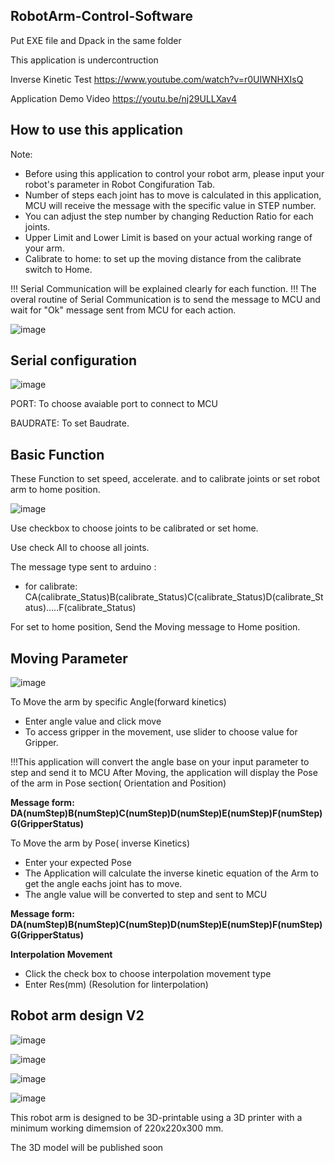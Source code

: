 ## RobotArm-Control-Software
Put EXE file and Dpack in the same folder

This application is undercontruction


Inverse Kinetic Test
https://www.youtube.com/watch?v=r0UIWNHXIsQ

Application Demo Video
https://youtu.be/nj29ULLXav4

## How to use this application

Note: 
+ Before using this application to control your robot arm, please input your robot's parameter in Robot Congifuration Tab.
+ Number of steps each joint has to move is calculated in this application, MCU will receive the message with the specific value in STEP number.
+ You can adjust the step number by changing Reduction Ratio for each joints.
+ Upper Limit and Lower Limit is based on your actual working range of your arm.
+ Calibrate to home: to set up the moving distance from the calibrate switch to Home.

!!! Serial Communication will be explained clearly for each function. 
!!! The overal routine of Serial Communication is to send the message to MCU and wait for "Ok" message sent from MCU for each action.

![image](https://github.com/phamhduc/RobotArm-Control-Software/assets/101264143/e1819ec2-6fb8-4c52-b119-23baf3859d3e)

## Serial configuration

![image](https://github.com/phamhduc/RobotArm-Control-Software/assets/101264143/61e50795-bd00-4d18-9cdd-f7bab7aeec3d)

PORT: To choose avaiable port to connect to MCU

BAUDRATE: To set Baudrate.

## Basic Function

These Function to set speed, accelerate. and to calibrate joints or set robot arm to home position.

![image](https://github.com/phamhduc/RobotArm-Control-Software/assets/101264143/6f51a7a2-9e0e-4428-9d8e-0a7ee858d735)

Use checkbox to choose joints to be calibrated or set home.

Use check All to choose all joints.

The message type sent to arduino :
  + for calibrate: CA(calibrate_Status)B(calibrate_Status)C(calibrate_Status)D(calibrate_Status).....F(calibrate_Status)

For set to home position, Send the Moving message to Home position.

## Moving Parameter

![image](https://github.com/phamhduc/RobotArm-Control-Software/assets/101264143/c2bb3b6f-cae8-4f09-b352-d04a062630b5)


To Move the arm by specific Angle(forward kinetics)
 + Enter angle value and click move
 + To access gripper in the movement, use slider to choose value for Gripper.
   
!!!This application will convert the angle base on your input parameter to step and send it to MCU
After Moving, the application will display the Pose of the arm in Pose section( Orientation and Position)

**Message form: DA(numStep)B(numStep)C(numStep)D(numStep)E(numStep)F(numStep)G(GripperStatus)**

To Move the arm by Pose( inverse Kinetics)
 + Enter your expected Pose
 + The Application will calculate the inverse kinetic equation of the Arm to get the angle eachs joint has to move.
 + The angle value will be converted to step and sent to MCU
   
**Message form: DA(numStep)B(numStep)C(numStep)D(numStep)E(numStep)F(numStep)G(GripperStatus)**

**Interpolation Movement**
 + Click the check box to choose interpolation movement type
 + Enter Res(mm) (Resolution for linterpolation)
  
## Robot arm design V2

![image](https://github.com/phamhduc/RobotArm-Control-Software/assets/101264143/a30de161-779a-41eb-b42d-172bae49d36e)

![image](https://github.com/phamhduc/RobotArm-Control-Software/assets/101264143/55850852-e81f-4453-bcb5-bde61f33f4ac)

![image](https://github.com/phamhduc/RobotArm-Control-Software/assets/101264143/ec44bac4-4d94-442a-bcc3-fd990bc4f4ee)

![image](https://github.com/phamhduc/RobotArm-Control-Software/assets/101264143/6eb2bfcb-ffe5-4eb2-b3ae-b020d690d404)


This robot arm is designed to be 3D-printable using a 3D printer with a minimum working dimemsion of 220x220x300 mm.


The 3D model will be published soon
